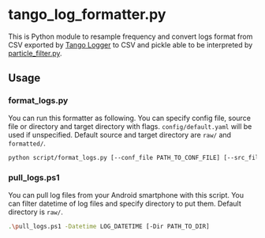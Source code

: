 # tango_log_formatter.py
This is Python module to resample frequency and convert logs format from CSV exported by [Tango Logger](https://bitbucket.org/uclabnu/tangologger/src/master/) to CSV and pickle able to be interpreted by [particle_filter.py](https://github.com/kazumakano/particle_filter.py).

## Usage
### format_logs.py
You can run this formatter as following.
You can specify config file, source file or directory and target directory with flags.
`config/default.yaml` will be used if unspecified.
Default source and target directory are `raw/` and `formatted/`.
```sh
python script/format_logs.py [--conf_file PATH_TO_CONF_FILE] [--src_file PATH_TO_SRC_FILE] [--src_dir PATH_TO_SRC_DIR] [--tgt_dir PATH_TO_TGT_DIR]
```

### pull_logs.ps1
You can pull log files from your Android smartphone with this script.
You can filter datetime of log files and specify directory to put them.
Default directory is `raw/`.
```sh
.\pull_logs.ps1 -Datetime LOG_DATETIME [-Dir PATH_TO_DIR]
```
